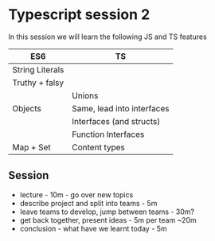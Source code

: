 # Typescript session 2

In this session we will learn the following JS and TS features

| ES6              | TS                         |
|------------------|----------------------------|
| String Literals  |                            |
| Truthy + falsy   |                            |
|                  | Unions                     |
| Objects          | Same, lead into interfaces |
|                  | Interfaces (and structs)   |
|                  | Function Interfaces        |
| Map + Set        | Content types              |

## Session

 - lecture - 10m - go over new topics
 - describe project and split into teams - 5m
 - leave teams to develop, jump between teams - 30m?
 - get back together, present ideas - 5m per team ~20m
 - conclusion - what have we learnt today - 5m
